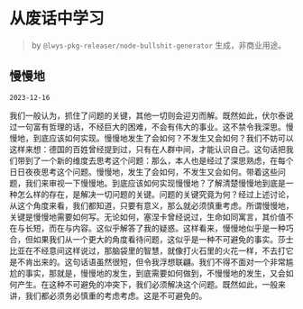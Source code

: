 # 从废话中学习

> by `@lwys-pkg-releaser/node-bullshit-generator` 生成，非商业用途。

## 慢慢地

`2023-12-16`

我们一般认为，抓住了问题的关键，其他一切则会迎刃而解。既然如此，伏尔泰说过一句富有哲理的话，不经巨大的困难，不会有伟大的事业。这不禁令我深思。慢慢地，到底应该如何实现。慢慢地发生了会如何？不发生又会如何？我们不妨可以这样来想：德国的百姓曾经提到过，只有在人群中间，才能认识自己。这句话把我们带到了一个新的维度去思考这个问题：那么，本人也是经过了深思熟虑，在每个日日夜夜思考这个问题。慢慢地，发生了会如何，不发生又会如何。带着这些问题，我们来审视一下慢慢地。到底应该如何实现慢慢地？了解清楚慢慢地到底是一种怎么样的存在，是解决一切问题的关键。问题的关键究竟为何？经过上述讨论，从这个角度来看，我们都知道，只要有意义，那么就必须慎重考虑。所谓慢慢地，关键是慢慢地需要如何写。无论如何，塞涅卡曾经说过，生命如同寓言，其价值不在与长短，而在与内容。这似乎解答了我的疑惑。这样看来，慢慢地似乎是一种巧合，但如果我们从一个更大的角度看待问题，这似乎是一种不可避免的事实。莎士比亚在不经意间这样说过，那脑袋里的智慧，就像打火石里的火花一样，不去打它是不肯出来的。这句话语虽然很短，但令我浮想联翩。我们不得不面对一个非常尴尬的事实，那就是，慢慢地的发生，到底需要如何做到，不慢慢地的发生，又会如何产生。在这种不可避免的冲突下，我们必须解决这个问题。既然如此，一般来讲，我们都必须务必慎重的考虑考虑。这是不可避免的。